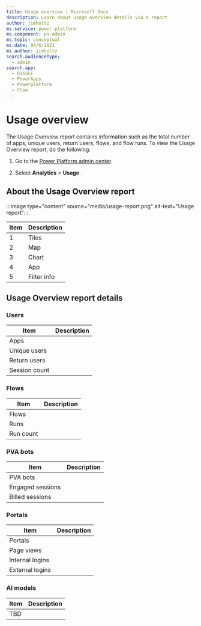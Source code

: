 ```yaml
---
title: Usage overview | Microsoft Docs
description: Learn about usage overview details via a report
author: jimholtz
ms.service: power-platform
ms.component: pa-admin
ms.topic: conceptual
ms.date: 04/6/2021
ms.author: jimholtz
search.audienceType: 
  - admin
search.app:
  - D365CE
  - PowerApps
  - Powerplatform
  - Flow
---
```


# Usage overview

The Usage Overview report contains information such as the total number of apps, unique users, return users, flows, and flow runs. To view the Usage Overview report, do the following:

1. Go to the [Power Platform admin center](https://admin.powerplatform.microsoft.com/).

2. Select **Analytics** > **Usage**.

## About the Usage Overview report

:::image type="content" source="media/usage-report.png" alt-text="Usage report":::

|Item  |Description  |
|---------|---------|
|1    |  Tiles       |
|2    |  Map       |
|3    |   Chart      |
|4     |  App       |
|5     | Filter info        |



## Usage Overview report details

### Users

|Item  |Description  |
|---------|---------|
|Apps    |         |
|Unique users     |         |
|Return users     |         |
|Session count     |         |

### Flows

|Item  |Description  |
|---------|---------|
|Flows    |         |
|Runs     |         |
|Run count     |         |

### PVA bots

|Item  |Description  |
|---------|---------|
|PVA bots    |         |
|Engaged sessions    |         |
|Billed sessions     |         |

### Portals 

|Item  |Description  |
|---------|---------|
|Portals    |         |
|Page views    |         |
|Internal logins    |         |
|External logins    |         |

### AI models

|Item  |Description  |
|---------|---------|
|TBD    |         |